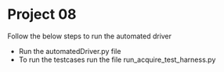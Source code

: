 # Project 08

Follow the below steps to run the automated driver

- Run the automatedDriver.py file
- To run the testcases run the file run_acquire_test_harness.py
